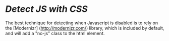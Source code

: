 # _Detect JS with CSS_

The best technique for detecting when Javascript is disabled is to rely on the [Modernizr] (http://modernizr.com/) library, which is included by default, and will add a "no-js" class to the html element.